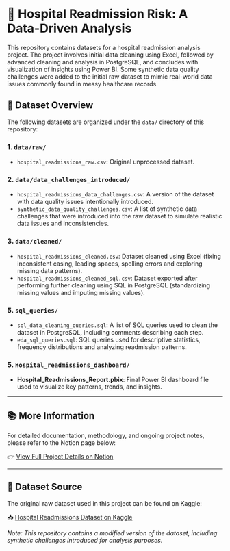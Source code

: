 # 🏥 Hospital Readmission Risk: A Data-Driven Analysis

This repository contains datasets for a hospital readmission analysis project. The project involves initial data cleaning using Excel, followed by advanced cleaning and analysis in PostgreSQL, and concludes with visualization of insights using Power BI. Some synthetic data quality challenges were added to the initial raw dataset to mimic real-world data issues commonly found in messy healthcare records.

## 📁 Dataset Overview

The following datasets are organized under the `data/` directory of this repository:

### 1. `data/raw/`
- `hospital_readmissions_raw.csv`: Original unprocessed dataset.

### 2. `data/data_challenges_introduced/`
- `hospital_readmissions_data_challenges.csv`: A version of the dataset with data quality issues intentionally introduced.
- `synthetic_data_quality_challenges.csv`: A list of synthetic data challenges that were introduced into the raw dataset to simulate realistic data issues and inconsistencies.

### 3. `data/cleaned/`
- `hospital_readmissions_cleaned.csv`: Dataset cleaned using Excel (fixing inconsistent casing, leading spaces, spelling errors and exploring missing data patterns).
- `hospital_readmissions_cleaned_sql.csv`: Dataset exported after performing further cleaning using SQL in PostgreSQL (standardizing missing values and imputing missing values).
  
### 5. `sql_queries/`
- `sql_data_cleaning_queries.sql`: A list of SQL queries used to clean the dataset in PostgreSQL, including comments describing each step.
- `eda_sql_queries.sql`:  SQL queries used for descriptive statistics, frequency distributions and analyzing readmission patterns.

### 5. `Hospital_readmissions_dashboard/`
- **Hospital_Readmissions_Report.pbix**: Final Power BI dashboard file used to visualize key patterns, trends, and insights.


---

## 📚 More Information

For detailed documentation, methodology, and ongoing project notes, please refer to the Notion page below:

👉 [View Full Project Details on Notion](https://www.notion.so/Reducing-Hospital-Readmission-Risks-Using-Data-Driven-Insights-1ea1279cd9ac804e8827e7a3288d9d27?pvs=4)

---

## 🔗 Dataset Source

The original raw dataset used in this project can be found on Kaggle:

📥 [Hospital Readmissions Dataset on Kaggle](https://www.kaggle.com/datasets/dubradave/hospital-readmissions)

*Note: This repository contains a modified version of the dataset, including synthetic challenges introduced for analysis purposes.*
